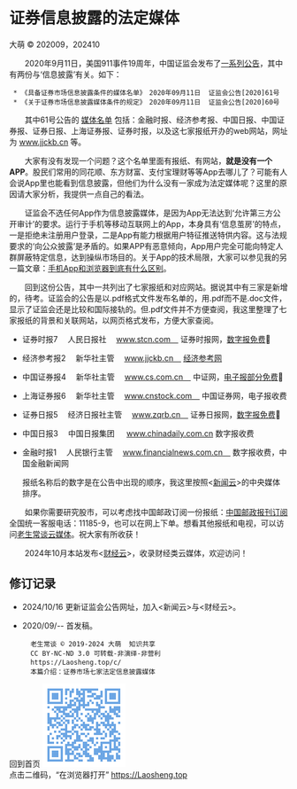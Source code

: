证券信息披露的法定媒体
======================
大萌 © 202009，202410
<base target="_blank">

　　2020年9月11日，美国911事件19周年，中国证监会发布了[一系列公告](http://www.csrc.gov.cn/csrc/c101793/zfxxgk_zdgk.shtml)，其中有两份与‘信息披露’有关。如下：

	 * 《具备证券市场信息披露条件的媒体名单》　2020年09月11日	证监会公告[2020]61号  
	 * 《关于证券市场信息披露媒体条件的规定》　2020年09月11日	证监会公告[2020]60号  

　　其中61号公告的 [媒体名单](http://www.csrc.gov.cn/csrc/c101950/c1047981/content.shtml) 包括：金融时报、经济参考报、中国日报、中国证券报、证券日报、上海证券报、证券时报，以及这七家报纸开办的web网站，网址为 www.jjckb.cn 等。

　　大家有没有发现一个问题？这个名单里面有报纸、有网站，**就是没有一个APP**。股民们常用的同花顺、东方财富、支付宝理财等等App去哪儿了？可能有人会说App里也能看到信息披露，但他们为什么没有一家成为法定媒体呢？这里的原因请大家分析，我提供一点自己的看法。

　　证监会不选任何App作为信息披露媒体，是因为App无法达到‘允许第三方公开审计’的要求。运行于手机等移动互联网上的App，本身具有‘信息茧房’的特点，一是拒绝未注册用户登录，二是App有能力根据用户特征推送特供内容。这与法规要求的‘向公众披露’是矛盾的。如果APP有恶意倾向，App用户完全可能向特定人群屏蔽特定信息，达到操纵市场目的。关于App的技术局限，大家可以参见我的另一篇文章：[手机App和浏览器到底有什么区别](https://laosheng.top/changtan/App和浏览器的三个区别.txt.html)。

　　回到这份公告，其中一共列出了七家报纸和对应网站。据说其中有三家是新增的，待考。证监会的公告是以.pdf格式文件发布名单的，用.pdf而不是.doc文件，显示了证监会还是比较和国际接轨的。但.pdf文件并不方便查阅，我这里整理了七家报纸的背景和关联网站，以网页格式发布，方便大家查阅。

* 证券时报7　	人民日报社　		www.stcn.com　		证券时报网，[数字报免费](http://epaper.stcn.com)📰
* 经济参考报2　	新华社主管　		www.jjckb.cn　	 	[经济参考网](http://dz.jjckb.cn/www/pages/webpage2009)
* 中国证券报4　	新华社主管　		www.cs.com.cn　		中证网，[电子报部分免费](http://epaper.cs.com.cn/dnis)📰
* 上海证券报6　	新华社主管　		www.cnstock.com　		中国证券网，电子报收费
* 证券日报5　	经济日报社主管　	www.zqrb.cn　		证券日报网，[数字报免费](http://epaper.zqrb.cn/)📰
* 中国日报3　	中国日报集团	　	www.chinadaily.com.cn		数字报收费
* 金融时报1　	人民银行主管　	www.financialnews.com.cn　	数字报收费，中国金融新闻网

	报纸名称后的数字是在公告中出现的顺序，我这里按照<[新闻云](../fly/)>的中央媒体排序。

　　如果你需要研究股市，可以考虑找中国邮政订阅一份报纸：[中国邮政报刊订阅](https://bk.11185.cn)全国统一客服电话：11185-9，也可以在网上下单。想看其他报纸和电视，可以访问[老生常谈云媒体](../fly )。祝大家有所收获！

　　2024年10月本站发布<[财经云](../fly/caijing)>，收录财经类云媒体，欢迎访问！

修订记录
--------

* 2024/10/16	更新证监会公告网址，加入<新闻云>与<财经云>。
* 2020/09/--	首发稿。


		老生常谈 © 2019-2024 大萌  知识共享
		CC BY-NC-ND 3.0	可转载-非演绎-非营利
		https://Laosheng.top/c/
		本篇介绍：证券市场七家法定信息披露媒体


回到首页
<a href=".." title="返回老生常谈首页"><img src="../indexQR-Blue.png" /></a>  
点击二维码，“在浏览器打开” https://Laosheng.top
